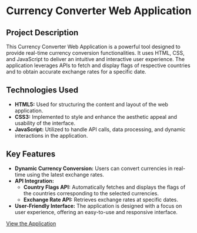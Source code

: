 # Currency Converter Web Application

## Project Description
This Currency Converter Web Application is a powerful tool designed to provide real-time currency conversion functionalities. It uses HTML, CSS, and JavaScript to deliver an intuitive and interactive user experience. The application leverages APIs to fetch and display flags of respective countries and to obtain accurate exchange rates for a specific date. 

## Technologies Used
- **HTML5:** Used for structuring the content and layout of the web application.
- **CSS3:** Implemented to style and enhance the aesthetic appeal and usability of the interface.
- **JavaScript:** Utilized to handle API calls, data processing, and dynamic interactions in the application.

## Key Features
- **Dynamic Currency Conversion:** Users can convert currencies in real-time using the latest exchange rates.
- **API Integration:** 
  - **Country Flags API:** Automatically fetches and displays the flags of the countries corresponding to the selected currencies.
  - **Exchange Rate API:** Retrieves exchange rates at specific dates.
- **User-Friendly Interface:** The application is designed with a focus on user experience, offering an easy-to-use and responsive interface.

[View the Application](https://vingutha.github.io/CurrencyConverter/)
